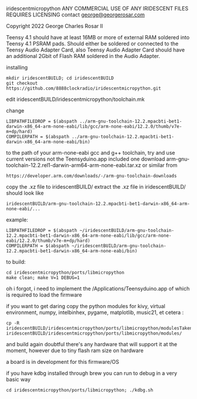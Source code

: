 iridescentmicropython
ANY COMMERCIAL USE OF ANY IRIDESCENT FILES REQUIRES LICENSING contact george@georgerosar.com

Copyright 2022 George Charles Rosar II

Teensy 4.1 should have at least 16MB or more of external RAM soldered into Teensy 4.1 PSRAM pads. Should either be soldered or connected to the Teensy Audio Adapter Card, also Teensy Audio Adapter Card should have an additional 2Gbit of Flash RAM soldered in the Audio Adapter.

installing
```
mkdir iridescentBUILD; cd iridescentBUILD
git checkout https://github.com/8888clockradio/iridescentmicropython.git
```

edit iridescentBUILD/iridescentmicropython/toolchain.mk

change
```
LIBPATHFILEDROP = $(abspath ../arm-gnu-toolchain-12.2.mpacbti-bet1-darwin-x86_64-arm-none-eabi/lib/gcc/arm-none-eabi/12.2.0/thumb/v7e-m+dp/hard)
COMPILERPATH = $(abspath ../arm-gnu-toolchain-12.2.mpacbti-bet1-darwin-x86_64-arm-none-eabi/bin)
```

to the path of your arm-none-eabi gcc and g++ toolchain, try and use current versions not the Teensyduino.app included one
download arm-gnu-toolchain-12.2.rel1-darwin-arm64-arm-none-eabi.tar.xz or similar from
```
https://developer.arm.com/downloads/-/arm-gnu-toolchain-downloads
```

copy the .xz file to iridescentBUILD/
extract the .xz file in iridescentBUILD/
should look like
```
iridescentBUILD/arm-gnu-toolchain-12.2.mpacbti-bet1-darwin-x86_64-arm-none-eabi/...
```

example:
```
LIBPATHFILEDROP = $(abspath ~/iridescentBUILD/arm-gnu-toolchain-12.2.mpacbti-bet1-darwin-x86_64-arm-none-eabi/lib/gcc/arm-none-eabi/12.2.0/thumb/v7e-m+dp/hard)
COMPILERPATH = $(abspath ~/iridescentBUILD/arm-gnu-toolchain-12.2.mpacbti-bet1-darwin-x86_64-arm-none-eabi/bin)
```

to build:
```
cd iridescentmicropython/ports/libmicropython
make clean; make V=1 DEBUG=1
```

oh i forgot, i need to implement the /Applications/Teensyduino.app of which is required to load the firmware

if you want to get daring copy the python modules for kivy, virtual environment, numpy, intelbinhex, pygame, matplotlib, music21, et cetera :
```
cp -R iridescentBUILD/iridescentmicropython/ports/libmicropython/modulesTakenOut/* iridescentBUILD/iridescentmicropython/ports/libmicropython/modules/
```
and build again
doubtful there's any hardware that will support it at the moment, however due to tiny flash ram size on hardware

a board is in development for this firmware/OS

if you have kdbg installed through brew
you can run to debug in a very basic way
```
cd iridescentmicropython/ports/libmicropython; ./kdbg.sh
```
